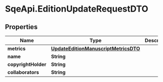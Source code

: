 # SqeApi.EditionUpdateRequestDTO

## Properties

Name | Type | Description | Notes
------------ | ------------- | ------------- | -------------
**metrics** | [**UpdateEditionManuscriptMetricsDTO**](UpdateEditionManuscriptMetricsDTO.md) |  | [optional] 
**name** | **String** |  | [optional] 
**copyrightHolder** | **String** |  | [optional] 
**collaborators** | **String** |  | [optional] 



